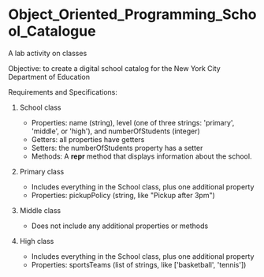 # Object_Oriented_Programming_School_Catalogue

A lab activity on classes

Objective: to create a digital school catalog for the New York City Department of Education

Requirements and Specifications:

1. School class
    - Properties: name (string), level (one of three strings: 'primary', 'middle', or 'high'), and numberOfStudents (integer)
    - Getters: all properties have getters
    - Setters: the numberOfStudents property has a setter
    - Methods: A __repr__ method that displays information about the school.

2. Primary class
    - Includes everything in the School class, plus one additional property
    - Properties: pickupPolicy (string, like "Pickup after 3pm")

3. Middle class
    - Does not include any additional properties or methods

4. High class
    - Includes everything in the School class, plus one additional property
    - Properties: sportsTeams (list of strings, like ['basketball', 'tennis'])